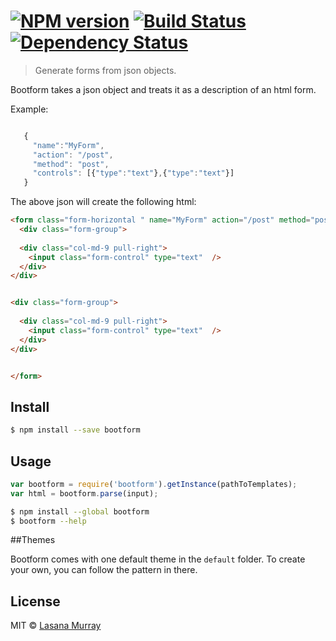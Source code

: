 #  [![NPM version][npm-image]][npm-url] [![Build Status][travis-image]][travis-url] [![Dependency Status][daviddm-url]][daviddm-image]

> Generate forms from json objects.

Bootform takes a json object and treats it as a description of an html
form.

Example:

```js

   {
     "name":"MyForm",
     "action": "/post",
     "method": "post",
     "controls": [{"type":"text"},{"type":"text"}]
   }

```

The above json will create the following html:

```html
<form class="form-horizontal " name="MyForm" action="/post" method="post">
  <div class="form-group">
  
  <div class="col-md-9 pull-right">
    <input class="form-control" type="text"  />
  </div>
</div>


<div class="form-group">
  
  <div class="col-md-9 pull-right">
    <input class="form-control" type="text"  />
  </div>
</div>


</form>

```

## Install

```sh
$ npm install --save bootform
```


## Usage

```js
var bootform = require('bootform').getInstance(pathToTemplates);
var html = bootform.parse(input);

```

```sh
$ npm install --global bootform
$ bootform --help
```

##Themes

Bootform comes with one default theme in the `default` folder. To create
your own, you can follow the pattern in there. 

## License

MIT © [Lasana Murray](http://trinistorm.org)


[npm-url]: https://npmjs.org/package/bootform
[npm-image]: https://badge.fury.io/js/bootform.svg
[travis-url]: https://travis-ci.org/metasansana/bootform
[travis-image]: https://travis-ci.org/metasansana/bootform.svg?branch=master
[daviddm-url]: https://david-dm.org/metasansana/bootform.svg?theme=shields.io
[daviddm-image]: https://david-dm.org/metasansana/bootform
